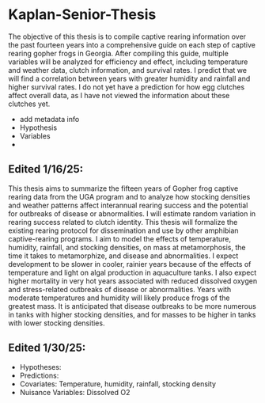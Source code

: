# Kaplan-Senior-Thesis
The objective of this thesis is to compile captive rearing information over the past fourteen years into a comprehensive guide on each step of captive rearing gopher frogs in Georgia. After compiling this guide, multiple variables will be analyzed for efficiency and effect, including temperature and weather data, clutch information, and survival rates. I predict that we will find a correlation between years with greater humidity and rainfall and higher survival rates. I do not yet have a prediction for how egg clutches affect overall data, as I have not viewed the information about these clutches yet.
- add metadata info
- Hypothesis
- Variables
- 
## Edited 1/16/25:
This thesis aims to summarize the fifteen years of Gopher frog captive rearing data from the UGA program and to analyze how stocking densities and weather patterns affect interannual rearing success and the potential for outbreaks of disease or abnormalities. I will estimate random variation in rearing success related to clutch identity. This thesis will formalize the existing rearing protocol for dissemination and use by other amphibian captive-rearing programs. I aim to model the effects of temperature, humidity, rainfall, and stocking densities, on mass at metamorphosis, the time it takes to metamorphize, and disease and abnormalities. I expect development to be slower in cooler, rainier years because of the effects of temperature and light on algal production in aquaculture tanks. I also expect higher mortality in very hot years associated with reduced dissolved oxygen and stress-related outbreaks of disease or abnormalities. Years with moderate temperatures and humidity will likely produce frogs of the greatest mass. It is anticipated that disease outbreaks to be more numerous in tanks with higher stocking densities, and for masses to be higher in tanks with lower stocking densities.
## Edited 1/30/25:
- Hypotheses:
- Predictions:
- Covariates: Temperature, humidity, rainfall, stocking density
- Nuisance Variables: Dissolved O2
